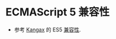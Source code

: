# ECMAScript 5 兼容性

- 参考 [Kangax](https://twitter.com/kangax/) 的 ES5 [兼容性](http://kangax.github.com/es5-compat-table/).
